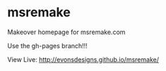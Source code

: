 msremake
========

Makeover homepage for msremake.com


Use the gh-pages branch!!!

View Live: http://evonsdesigns.github.io/msremake/
